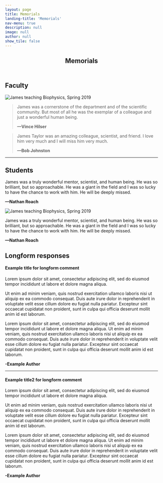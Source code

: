 ```yaml
---
layout: page
title: Memorials
landing-title: 'Memorials'
nav-menu: true
description: null
image: null
author: null
show_tile: false
---
```


<!-- Main -->
<div id="main" class="alt">

<!-- One -->
<section id="one">
	<div class="inner">
		<header class="major">
			<h1>Memorials</h1>
		</header>

<!-- Faculty -->
<h2 id="content">Faculty</h2>

<span class="image right"><img src="assets/images/IMG_3033.PNG" alt="James teaching Biophysics, Spring 2019"/></span>

<blockquote>
	<p>James was a cornerstone of the department and of the scientific community. But most of all he was the exemplar of a colleague and just a
wonderful human being.</p>
	<b>—Vince Hilser</b>
</blockquote>

<blockquote>
	<p>James Taylor was an amazing colleague, scientist, and friend. I love him very much and I will miss him very much.</p>
	<b>—Bob Johnston</b>
</blockquote>


<hr class="major" />


<!-- Students -->
<h2 id="content">Students</h2>

<div class="box">
	<p>James was a truly wonderful mentor, scientist, and human being. He was so brilliant, but so approachable. He was a giant in the field and I was so lucky to have the chance to work with him. He will be deeply missed.</p>
	<p><b>—Nathan Roach</b></p>
</div>

<span class="image left"><img src="assets/images/IMG_3033.PNG" alt="James teaching Biophysics, Spring 2019"/></span>
<div class="box">
	<p>James was a truly wonderful mentor, scientist, and human being. He was so brilliant, but so approachable. He was a giant in the field and I was so lucky to have the chance to work with him. He will be deeply missed.</p>
	<p><b>—Nathan Roach</b></p>
</div>

<h2 id="content">Longform responses</h2>
<h4>Example title for longform comment</h4>
<p>Lorem ipsum dolor sit amet, consectetur adipiscing elit, sed do eiusmod tempor incididunt ut labore et dolore magna aliqua.</p>
<p>Ut enim ad minim veniam, quis nostrud exercitation ullamco laboris nisi ut aliquip ex ea commodo consequat. Duis aute irure dolor in reprehenderit in voluptate velit esse cillum dolore eu fugiat nulla pariatur. Excepteur sint occaecat cupidatat non proident, sunt in culpa qui officia deserunt mollit anim id est laborum.</p>
<p>Lorem ipsum dolor sit amet, consectetur adipiscing elit, sed do eiusmod tempor incididunt ut labore et dolore magna aliqua. Ut enim ad minim veniam, quis nostrud exercitation ullamco laboris nisi ut aliquip ex ea commodo consequat. Duis aute irure dolor in reprehenderit in voluptate velit esse cillum dolore eu fugiat nulla pariatur. Excepteur sint occaecat cupidatat non proident, sunt in culpa qui officia deserunt mollit anim id est laborum.</p>
<p><b>-Example Author</b></p>
<hr>
<h4>Example title2 for longform comment</h4>
<p>Lorem ipsum dolor sit amet, consectetur adipiscing elit, sed do eiusmod tempor incididunt ut labore et dolore magna aliqua.</p>
<p>Ut enim ad minim veniam, quis nostrud exercitation ullamco laboris nisi ut aliquip ex ea commodo consequat. Duis aute irure dolor in reprehenderit in voluptate velit esse cillum dolore eu fugiat nulla pariatur. Excepteur sint occaecat cupidatat non proident, sunt in culpa qui officia deserunt mollit anim id est laborum.</p>
<p>Lorem ipsum dolor sit amet, consectetur adipiscing elit, sed do eiusmod tempor incididunt ut labore et dolore magna aliqua. Ut enim ad minim veniam, quis nostrud exercitation ullamco laboris nisi ut aliquip ex ea commodo consequat. Duis aute irure dolor in reprehenderit in voluptate velit esse cillum dolore eu fugiat nulla pariatur. Excepteur sint occaecat cupidatat non proident, sunt in culpa qui officia deserunt mollit anim id est laborum.</p>
<p><b>-Example Author</b></p>

</div>
</section>

</div>
